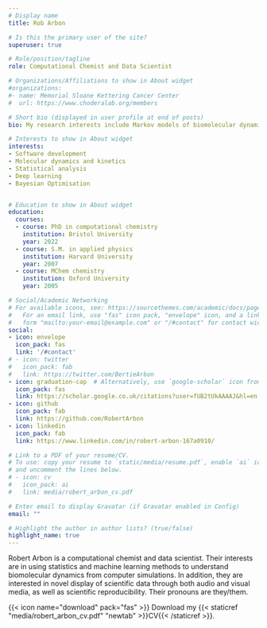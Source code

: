 ```yaml
---
# Display name
title: Rob Arbon

# Is this the primary user of the site?
superuser: true

# Role/position/tagline
role: Computational Chemist and Data Scientist

# Organizations/Affiliations to show in About widget
#organizations:
#- name: Memorial Sloane Kettering Cancer Center
#  url: https://www.choderalab.org/members

# Short bio (displayed in user profile at end of posts)
bio: My research interests include Markov models of biomolecular dynamics, optimisation, novel data display and reproducibility

# Interests to show in About widget
interests:
- Software development
- Molecular dynamics and kinetics
- Statistical analysis
- Deep learning
- Bayesian Optimisation


# Education to show in About widget
education:
  courses:
  - course: PhD in computational chemistry
    institution: Bristol University
    year: 2022
  - course: S.M. in applied physics
    institution: Harvard University
    year: 2007
  - course: MChem chemistry
    institution: Oxford University
    year: 2005

# Social/Academic Networking
# For available icons, see: https://sourcethemes.com/academic/docs/page-builder/#icons
#   For an email link, use "fas" icon pack, "envelope" icon, and a link in the
#   form "mailto:your-email@example.com" or "/#contact" for contact widget.
social:
- icon: envelope
  icon_pack: fas
  link: '/#contact'
# - icon: twitter
#   icon_pack: fab
#   link: https://twitter.com/BertieArbon
- icon: graduation-cap  # Alternatively, use `google-scholar` icon from `ai` icon pack
  icon_pack: fas
  link: https://scholar.google.co.uk/citations?user=fUB2tUkAAAAJ&hl=en
- icon: github
  icon_pack: fab
  link: https://github.com/RobertArbon
- icon: linkedin
  icon_pack: fab
  link: https://www.linkedin.com/in/robert-arbon-167a0910/

# Link to a PDF of your resume/CV.
# To use: copy your resume to `static/media/resume.pdf`, enable `ai` icons in `params.toml`, 
# and uncomment the lines below.
# - icon: cv
#   icon_pack: ai
#   link: media/robert_arbon_cv.pdf

# Enter email to display Gravatar (if Gravatar enabled in Config)
email: ""

# Highlight the author in author lists? (true/false)
highlight_name: true
---
```


Robert Arbon is a computational chemist and data scientist. 
Their interests are in using statistics and machine learning methods to understand biomolecular dynamics
from computer simulations. In addition, they are interested in novel display of scientific data through both audio and visual media, as well as scientific reproducibility. Their pronouns are they/them. 



{{< icon name="download" pack="fas" >}} Download my {{< staticref "media/robert_arbon_cv.pdf" "newtab" >}}CV{{< /staticref >}}.
